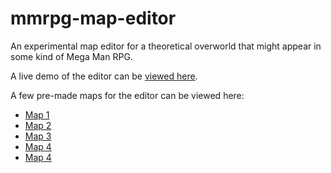 # mmrpg-map-editor
An experimental map editor for a theoretical overworld that might appear in some kind of Mega Man RPG.

A live demo of the editor can be [viewed here](http://rpg.megamanpoweredup.net/_developer/mapeditor2k17/).

A few pre-made maps for the editor can be viewed here:
- [Map 1](http://rpg.megamanpoweredup.net/_developer/mapeditor2k17/?map=1)
- [Map 2](http://rpg.megamanpoweredup.net/_developer/mapeditor2k17/?map=2)
- [Map 3](http://rpg.megamanpoweredup.net/_developer/mapeditor2k17/?map=3)
- [Map 4](http://rpg.megamanpoweredup.net/_developer/mapeditor2k17/?map=4)
- [Map 4](http://rpg.megamanpoweredup.net/_developer/mapeditor2k17/?map=5)
